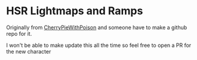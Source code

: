 # HSR Lightmaps and Ramps

Originally from [CherryPieWithPoison](https://www.deviantart.com/cherrypiewithpoison/art/Honkai-Star-Rail-Avatar-Lightmaps-and-Ramps-DL-964156530) and someone have to make a github repo for it.

I won't be able to make update this all the time so feel free to open a PR for the new character

